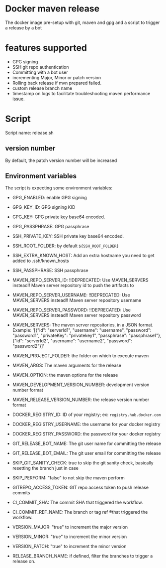 # Docker maven release

The docker image pre-setup with git, maven and gpg and a script to trigger a release by a bot

# features supported
- GPG signing
- SSH git repo authentication
- Committing with a bot user
- incrementing Major, Minor or patch version
- Rolling back release if mvn prepared failed.
- custom release branch name
- timestamp on logs to facilitate troubleshooting maven performance issue.

# Script
Script name: release.sh

## version number

By default, the patch version number will be increased

## Environment variables

The script is expecting some environment variables:


- GPG_ENABLED: enable GPG signing
- GPG_KEY_ID: GPG signing KID
- GPG_KEY: GPG private key base64 encoded.
- GPG_PASSPHRASE: GPG passphrase

- SSH_PRIVATE_KEY: SSH private key base64 encoded.
- SSH_ROOT_FOLDER: by default `${SSH_ROOT_FOLDER}`
- SSH_EXTRA_KNOWN_HOST: Add an extra hostname you need to get added to .ssh/known_hosts
- SSH_PASSPHRASE: SSH passphrase

- MAVEN_REPO_SERVER_ID: !!DEPRECATED: Use MAVEN_SERVERS instead!! Maven server repository id to push the artifacts to
- MAVEN_REPO_SERVER_USERNAME: !!DEPRECATED: Use MAVEN_SERVERS instead!! Maven server repository username
- MAVEN_REPO_SERVER_PASSWORD: !!DEPRECATED: Use MAVEN_SERVERS instead!! Maven server repository password
- MAVEN_SERVERS: The maven server repositories, in a JSON format. Example: '[{"id": "serverId1", "username": "username", "password": "password1", "privateKey": "privatekey1", "passphrase": "passphrase1"}, {"id": "serverId2", "username": "username2", "password": "password2"}]'
- MAVEN_PROJECT_FOLDER: the folder on which to execute maven
- MAVEN_ARGS: The maven arguments for the release
- MAVEN_OPTION: the maven options for the release
- MAVEN_DEVELOPMENT_VERSION_NUMBER: development version number format
- MAVEN_RELEASE_VERSION_NUMBER: the release version number format

- DOCKER_REGISTRY_ID: ID of your registry; ex: `registry.hub.docker.com`
- DOCKER_REGISTRY_USERNAME: the username for your docker registry
- DOCKER_REGISTRY_PASSWORD: the password for your docker registry

- GIT_RELEASE_BOT_NAME: The git user name for committing the release
- GIT_RELEASE_BOT_EMAIL: The git user email for committing the release

- SKIP_GIT_SANITY_CHECK: true to skip the git sanity check, basically resetting the branch just in case
- SKIP_PERFORM: "false" to not skip the maven perform

- GITREPO_ACCESS_TOKEN: GIT repo access token to push release commits

- CI_COMMIT_SHA: The commit SHA that triggered the workflow.
- CI_COMMIT_REF_NAME: The branch or tag ref ®that triggered the workflow.

- VERSION_MAJOR: "true" to increment the major version
- VERSION_MINOR: "true" to increment the minor version
- VERSION_PATCH: "true" to increment the minor version

- RELEASE_BRANCH_NAME: if defined, filter the branches to trigger a release on.
